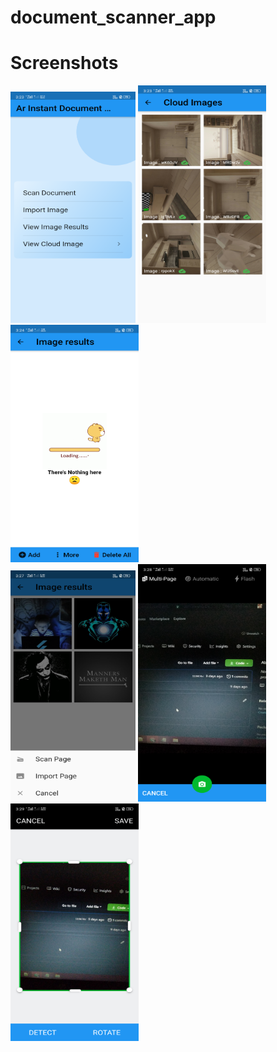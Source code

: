 # document_scanner_app

# Screenshots

<img src="https://github.com/rahamanar/document_scanner_app/blob/main/Screenshot1.png" width="200" height="370">          <img src="https://github.com/rahamanar/document_scanner_app/blob/main/Screenshot2.png" width="205" height="380">          <img src="https://github.com/rahamanar/document_scanner_app/blob/main/Screenshot3.png" width="205" height="380">
<br/>
<img src="https://github.com/rahamanar/document_scanner_app/blob/main/Screenshot4.png" width="200" height="370">          <img src="https://github.com/rahamanar/document_scanner_app/blob/main/Screenshot5.png" width="205" height="380">          <img src="https://github.com/rahamanar/document_scanner_app/blob/main/Screenshot6.png" width="205" height="380">
